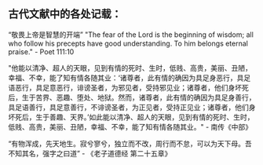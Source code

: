 ## 古代文献中的各处记载：
“敬畏上帝是智慧的开端” 
"The fear of the Lord is the beginning of wisdom; all who follow his precepts have good understanding. To him belongs eternal praise." - Poet 111:10

"他能以清净、超人的天眼，见到有情的死时、生时，低贱、高贵，美丽、丑陋，幸福、不幸，能了知有情各随其业：‘诸尊者，此有情的确因为具足身恶行，具足语恶行，具足意恶行，诽谤圣者，为邪见者，受持邪见业；诸尊者，他们身坏死后，生于苦界、恶趣、堕处、地狱。然而，诸尊者，此有情的确因为具足身善行，具足语善行，具足意善行，不诽谤圣者，为正见者，受持正见业；诸尊者，他们身坏死后，生于善趣、天界。’如此能以清净、超人的天眼，见到有情的死时、生时，低贱、高贵，美丽、丑陋，幸福、不幸，能了知有情各随其业。" - 南传《中部》

“有物浑成，先天地生。寂兮寥兮，独立而不改，周行而不怠，可以为天下母。吾不知其名，强字之曰道” - 《老子道德经 第二十五章》